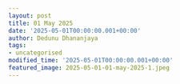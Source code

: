 ```yaml
---
layout: post
title: 01 May 2025
date: '2025-05-01T00:00:00.001+00:00'
author: Dedunu Dhananjaya
tags:
- uncategorised
modified_time: '2025-05-01T00:00:00.001+00:00'
featured_image: 2025-05-01-01-may-2025-1.jpeg
---
```

